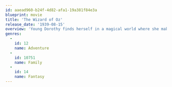 ```yaml
---
id: aaead960-b24f-4d82-afa1-19a381f84e3a
blueprint: movie
title: 'The Wizard of Oz'
release_date: '1939-08-15'
overview: 'Young Dorothy finds herself in a magical world where she makes friends with a lion, a scarecrow and a tin man as they make their way along the yellow brick road to talk with the Wizard and ask for the things they miss most in their lives. The Wicked Witch of the West is the only thing that could stop them.'
genres:
  -
    id: 12
    name: Adventure
  -
    id: 10751
    name: Family
  -
    id: 14
    name: Fantasy
---
```

